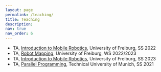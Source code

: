 ```yaml
---
layout: page
permalink: /teaching/
title: Teaching
description: 
nav: true
nav_order: 6
---
```


* TA, [Introduction to Mobile Robotics](https://rl.uni-freiburg.de/teaching/ss22/mobile-robotics), University of Freiburg, SS 2022
* TA, [Robot Mapping](http://ais.informatik.uni-freiburg.de/teaching/ws22/mapping/), University of Freiburg, WS 2022/2023
* TA, [Introduction to Mobile Robotics](http://www2.informatik.uni-freiburg.de/~huang/#:~:text=TA%2C-,Introduction%20to%20Mobile%20Robotics,-%2C%20University%20of%20Freiburg%2C%20SS%202023), University of Freiburg, SS 2023
* TA, [Parallel Programming](https://www.ce.cit.tum.de/caps/lehre/ss-21/vorlesungen/parallel-programming/), Technical University of Munich, SS 2021

